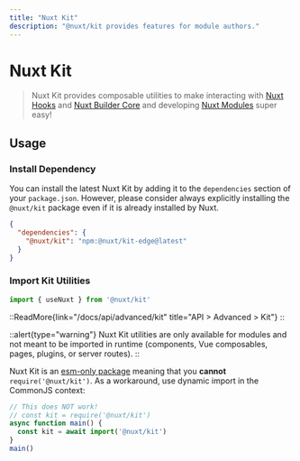 ```yaml
---
title: "Nuxt Kit"
description: "@nuxt/kit provides features for module authors."
---
```


# Nuxt Kit

> Nuxt Kit provides composable utilities to make interacting with [Nuxt Hooks](/docs/api/advanced/hooks) and [Nuxt Builder Core](/docs/guide/going-further/internals#the-nuxt-interface) and developing [Nuxt Modules](/docs/guide/going-further/modules) super easy!

## Usage

### Install Dependency

You can install the latest Nuxt Kit by adding it to the `dependencies` section of your `package.json`. However, please consider always explicitly installing the `@nuxt/kit` package even if it is already installed by Nuxt.

```json [package.json]
{
  "dependencies": {
    "@nuxt/kit": "npm:@nuxt/kit-edge@latest"
  }
}
```

### Import Kit Utilities

```js [test.mjs]
import { useNuxt } from '@nuxt/kit'
```

::ReadMore{link="/docs/api/advanced/kit" title="API > Advanced > Kit"}
::

::alert{type="warning"}
Nuxt Kit utilities are only available for modules and not meant to be imported in runtime (components, Vue composables, pages, plugins, or server routes).
::

Nuxt Kit is an [esm-only package](/docs/guide/going-further/esm) meaning that you **cannot** `require('@nuxt/kit')`. As a workaround, use dynamic import in the CommonJS context:

```js [test.cjs]
// This does NOT work!
// const kit = require('@nuxt/kit')
async function main() {
  const kit = await import('@nuxt/kit')
}
main()
```
